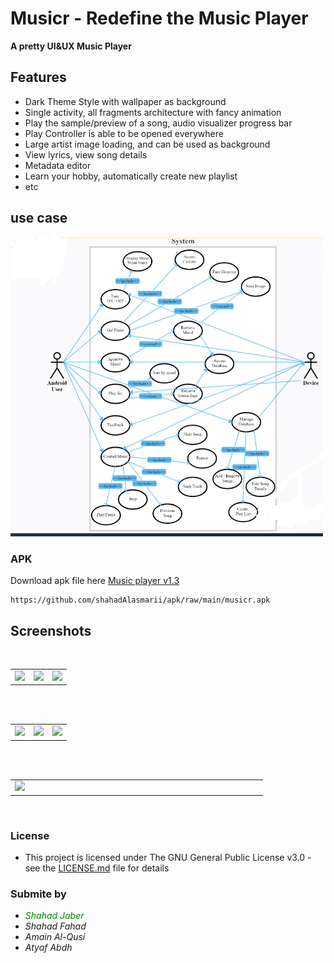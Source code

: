 # Musicr - Redefine the Music Player
**A pretty UI&UX Music Player**

## Features
* Dark Theme Style with wallpaper as background
* Single activity, all fragments architecture with fancy animation
* Play the sample/preview of a song, audio visualizer progress bar
* Play Controller is able to be opened everywhere
* Large artist image loading, and can be used as background
* View lyrics, view song details
* Metadata editor
* Learn your hobby, automatically create new playlist
* etc
## use case
<img width="500"
src="https://raw.githubusercontent.com/shahadAlasmarii/apk/720ed375a1a8c46bf9e286185eae9b2ae159ea2c/Untitled.png"/>
       

### APK
Download apk file here [Music player v1.3](https://github.com/shahadAlasmarii/apk/raw/main/musicr.apk)
```
https://github.com/shahadAlasmarii/apk/raw/main/musicr.apk
```
## Screenshots
</br>
<div align="center">
   <table align="center" border="0" >
  <tr>
    <td>
<img width="360"
src="https://user-images.githubusercontent.com/33343210/61610738-2c46aa80-ac84-11e9-80fa-bbe8c6d4119a.png"/>
       <td><img width="360"
src="https://user-images.githubusercontent.com/33343210/61610968-c3abfd80-ac84-11e9-9c8a-7ac5c9e257ff.jpg"/>
    </td>
     <td> <img width="360"
src="https://user-images.githubusercontent.com/33343210/61610657-edb0f000-ac83-11e9-8b89-eb205d8ac518.png"/></td>
  </table>
  </div>
</br>
<div align="center">
  <table align="center" border="0" >
  <tr>
    <td> <img width="360"
src="https://user-images.githubusercontent.com/33343210/61611561-45e8f180-ac86-11e9-932a-d0cbcd388048.png"/></td>
     <td> <img width="360"
src="https://user-images.githubusercontent.com/33343210/61611407-e38ff100-ac85-11e9-8b70-f083436cf3d4.png"/></td>
     <td> <img width="360"
src="https://user-images.githubusercontent.com/33343210/61611355-c6f3b900-ac85-11e9-9b0c-c3c3a4734474.png"/></td>
  </tr>
</table>
  </div>
</br>
<div align="center">
  <table align="center" border="0" >
  <tr>
    <td> <img width="360"
src="https://user-images.githubusercontent.com/33343210/61610594-c3f7c900-ac83-11e9-8ccf-1a6d989631d2.png"/></td>
    <td> <img width="360"

  </tr>
</table>
  </div>
</br>

### License

* This project is licensed under The GNU General Public License v3.0 - see the [LICENSE.md](/LICENSE) file for details

### Submite by 

<style>
   #l{
      color:green;
   }
</style>
* <i id ="l">Shahad Jaber</i>
* <i>Shahad  Fahad</i>
* <i>Amain Al-Qusi</i>
* <i>Atyaf Abdh</i>

